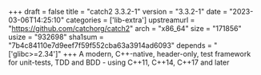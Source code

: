 +++
draft = false
title = "catch2 3.3.2-1"
version = "3.3.2-1"
date = "2023-03-06T14:25:10"
categories = ['lib-extra']
upstreamurl = "https://github.com/catchorg/catch2"
arch = "x86_64"
size = "171856"
usize = "932698"
sha1sum = "7b4c84110e7d9eef7f59f552cba63a3914ad6093"
depends = "['glibc>=2.34']"
+++
A modern, C++-native, header-only, test framework for unit-tests, TDD and BDD - using C++11, C++14, C++17 and later